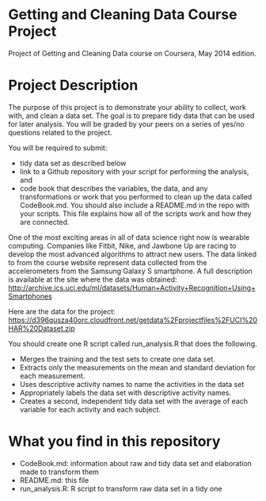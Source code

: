 # Getting and Cleaning Data Course Project
Project of Getting and Cleaning Data course on Coursera, May 2014 edition.

# Project Description
The purpose of this project is to demonstrate your ability to collect, work with, and clean a data set. The goal is to prepare tidy data that can be used for later analysis.
You will be graded by your peers on a series of yes/no questions related to the project.

You will be required to submit:
- tidy data set as described below
- link to a Github repository with your script for performing the analysis, and
- code book that describes the variables, the data, and any transformations or work that you performed to clean up the data called CodeBook.md. You should also include a README.md in the repo with your scripts. This file explains how all of the scripts work and how they are connected.

One of the most exciting areas in all of data science right now is wearable computing. Companies like Fitbit, Nike, and Jawbone Up are racing to develop the most advanced algorithms to attract new users. The data linked to from the course website represent data collected from the accelerometers from the Samsung Galaxy S smartphone. A full description is available at the site where the data was obtained: http://archive.ics.uci.edu/ml/datasets/Human+Activity+Recognition+Using+Smartphones

Here are the data for the project: https://d396qusza40orc.cloudfront.net/getdata%2Fprojectfiles%2FUCI%20HAR%20Dataset.zip

You should create one R script called run_analysis.R that does the following.
- Merges the training and the test sets to create one data set.
- Extracts only the measurements on the mean and standard deviation for each measurement.
- Uses descriptive activity names to name the activities in the data set
- Appropriately labels the data set with descriptive activity names.
- Creates a second, independent tidy data set with the average of each variable for each activity and each subject.

# What you find in this repository
- CodeBook.md: information about raw and tidy data set and elaboration made to transform them
- README.md: this file
- run_analysis.R: R script to transform raw data set in a tidy one
